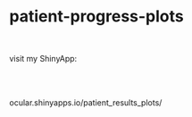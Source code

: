 # patient-progress-plots

<br>

visit my ShinyApp:

<br>
<br>

ocular.shinyapps.io/patient_results_plots/
